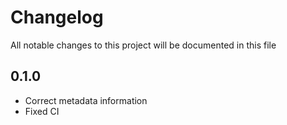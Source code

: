 # Changelog

All notable changes to this project will be documented in this file

## 0.1.0

- Correct metadata information
- Fixed CI